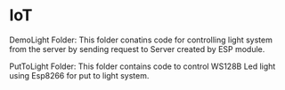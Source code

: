 # IoT

DemoLight Folder:
This folder conatins code for controlling light system from the server by sending request to Server created by ESP module.

PutToLight Folder:
This folder contains code to control WS128B Led light using Esp8266 for put to light system.
